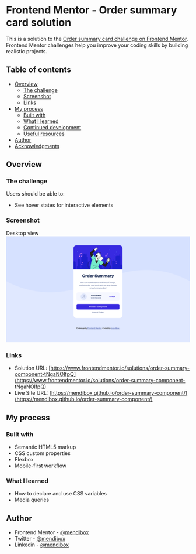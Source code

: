 # Frontend Mentor - Order summary card solution

This is a solution to the [Order summary card challenge on Frontend Mentor](https://www.frontendmentor.io/challenges/order-summary-component-QlPmajDUj). Frontend Mentor challenges help you improve your coding skills by building realistic projects. 

## Table of contents

- [Overview](#overview)
  - [The challenge](#the-challenge)
  - [Screenshot](#screenshot)
  - [Links](#links)
- [My process](#my-process)
  - [Built with](#built-with)
  - [What I learned](#what-i-learned)
  - [Continued development](#continued-development)
  - [Useful resources](#useful-resources)
- [Author](#author)
- [Acknowledgments](#acknowledgments)

## Overview

### The challenge

Users should be able to:

- See hover states for interactive elements

### Screenshot
Desktop view
![](./images/desktop_screenshot.png)

### Links

- Solution URL: [https://www.frontendmentor.io/solutions/order-summary-component-tNgaNOIfpQ](https://www.frontendmentor.io/solutions/order-summary-component-tNgaNOIfpQ)
- Live Site URL: [https://mendibox.github.io/order-summary-component/](https://mendibox.github.io/order-summary-component/)

## My process

### Built with

- Semantic HTML5 markup
- CSS custom properties
- Flexbox
- Mobile-first workflow

### What I learned

- How to declare and use CSS variables
- Media queries

## Author

- Frontend Mentor - [@mendibox](https://www.frontendmentor.io/profile/mendibox)
- Twitter - [@mendibox](https://www.twitter.com/mendibox)
- Linkedin - [@mendibox](https://www.linkedin.com/in/mendibox/)